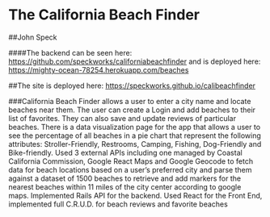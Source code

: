 # The California Beach Finder

##John Speck

####The backend can be seen here: 
https://github.com/speckworks/californiabeachfinder 
and is deployed here:
https://mighty-ocean-78254.herokuapp.com/beaches


##The site is deployed here: https://speckworks.github.io/calibeachfinder

###California Beach Finder allows a user to enter a city name and locate beaches near them.  The user can create a Login and add beaches to their list of favorites.  They can also save and update reviews of particular beaches.  There is a data visualization page for the app that allows a user to see the percentage of all beaches in a pie chart that represent the following attributes: Stroller-Friendly, Restrooms, Camping, Fishing, Dog-Friendly and Bike-friendly.
Used 3 external APIs including one managed by Coastal California Commission, Google React Maps and Google Geocode to fetch data for beach locations based on a user’s preferred city and parse them against a dataset of 1500 beaches to retrieve and add markers for the nearest beaches within 11 miles of the city center according to google maps.
Implemented Rails API for the backend.
Used React for the Front End, implemented full C.R.U.D. for beach reviews and favorite beaches


